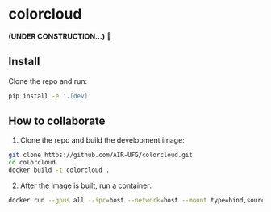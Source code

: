 # colorcloud


<!-- WARNING: THIS FILE WAS AUTOGENERATED! DO NOT EDIT! -->

**(UNDER CONSTRUCTION…)** :construction_worker:

## Install

Clone the repo and run:

``` sh
pip install -e '.[dev]'
```

## How to collaborate

1.  Clone the repo and build the development image:

``` sh
git clone https://github.com/AIR-UFG/colorcloud.git
cd colorcloud
docker build -t colorcloud .
```

2.  After the image is built, run a container:

``` sh
docker run --gpus all --ipc=host --network=host --mount type=bind,source=~/.gitconfig,target=/etc/gitconfig --name <name_your_container> colorcloud:latest
```
